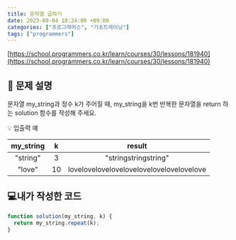 ```yaml
---
title: 문자열 곱하기
date: 2023-09-04 18:24:00 +09:00
categories: ["프로그래머스", "기초트레이닝"]
tags: ["programmers"]
---
```


[https://school.programmers.co.kr/learn/courses/30/lessons/181940](https://school.programmers.co.kr/learn/courses/30/lessons/181940)

## 📔 문제 설명

문자열 my_string과 정수 k가 주어질 때, my_string을 k번 반복한 문자열을 return 하는 solution 함수를 작성해 주세요.

💡 입출력 예

| my_string |  k  |                  result                  |
| :-------: | :-: | :--------------------------------------: |
| "string"  |  3  |           "stringstringstring"           |
|  "love"   | 10  | lovelovelovelovelovelovelovelovelovelove |

## 💻내가 작성한 코드

```js
function solution(my_string, k) {
  return my_string.repeat(k);
}
```
